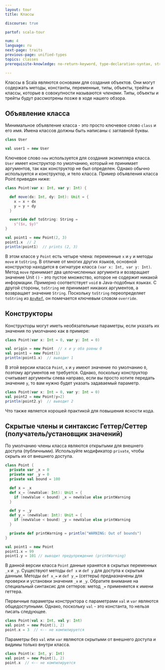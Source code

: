 ```yaml
---
layout: tour
title: Классы

discourse: true

partof: scala-tour

num: 4
language: ru
next-page: traits
previous-page: unified-types
topics: classes
prerequisite-knowledge: no-return-keyword, type-declaration-syntax, string-interpolation, procedures

---
```


Классы в Scala являются основами для создания объектов. Они могут содержать методы, константы, переменные, типы, объекты, трейты и классы, которые в совокупности называются _членами_. Типы, объекты и трейты будут рассмотрены позже в ходе нашего обзора.

## Объявление класса
Минимальное объявление класса - это просто ключевое слово `class` и его имя. Имена классов должны быть написаны с заглавной буквы.
```scala mdoc
class User

val user1 = new User
```
Ключевое слово `new` используется для создания экземпляра класса. `User` имеет конструктор по умолчанию, который не принимает аргументов, так как конструктор не был определен. Однако обычно используется и конструктор, и тело класса. Пример объявления класса Point приведен ниже:

```scala mdoc
class Point(var x: Int, var y: Int) {

  def move(dx: Int, dy: Int): Unit = {
    x = x + dx
    y = y + dy
  }

  override def toString: String =
    s"($x, $y)"
}

val point1 = new Point(2, 3)
point1.x  // 2
println(point1)  // prints (2, 3)
```

В этом классе у `Point` есть четыре члена: переменные `x` и `y` и методы `move` и `toString`.
В отличие от многих других языков, основной конструктор находится в сигнатуре класса `(var x: Int, var y: Int)`. Метод `move` принимает два целочисленных аргумента и возвращает значение Unit `()` - это пустое множество, которое не содержит никакой информации. Примерно соответствует `void` в Java-подобных языках. С другой стороны, `toString` не принимает никаких аргументов, а возвращает значение `String`. Поскольку `toString` переопределяет `toString` из [`AnyRef`](unified-types.html), он помечается ключевым словом `override`.

## Конструкторы

Конструкторы могут иметь необязательные параметры, если указать их значения по умолчанию как в примере:

```scala mdoc:nest
class Point(var x: Int = 0, var y: Int = 0)

val origin = new Point  // x и y оба равны 0
val point1 = new Point(1)
println(point1.x)  // выводит 1

```

В этой версии класса `Point`, `x` и `y` имеют значение по умолчанию `0`, поэтому аргументов не требуется. Однако, поскольку конструктор считывает аргументы слева направо, если вы просто хотите передать значение `y`, то вам нужно будет указать задаваемый параметр.
```scala mdoc:nest
class Point(var x: Int = 0, var y: Int = 0)
val point2 = new Point(y=2)
println(point2.y)  // выводит 2
```

Что также является хорошей практикой для повышения ясности кода.

## Скрытые члены и синтаксис Геттер/Сеттер (получатель/установщик значений)
По умолчанию члены класса являются открытыми для внешнего доступа (публичными). Используйте модификатор `private`, чтобы скрыть их от внешнего доступа.
```scala mdoc:nest
class Point {
  private var _x = 0
  private var _y = 0
  private val bound = 100

  def x = _x
  def x_= (newValue: Int): Unit = {
    if (newValue < bound) _x = newValue else printWarning
  }

  def y = _y
  def y_= (newValue: Int): Unit = {
    if (newValue < bound) _y = newValue else printWarning
  }

  private def printWarning = println("WARNING: Out of bounds")
}

val point1 = new Point
point1.x = 99
point1.y = 101 // выводит предупреждение (printWarning)
```
В данной версии класса `Point` данные хранятся в скрытых переменных `_x` и `_y`. Существуют методы `def x` и `def y` для доступа к скрытым данным. Методы `def x_=` и `def y_=` (сеттеры) предназначены для проверки и установки значения `_x` и `_y`. Обратите внимание на специальный синтаксис для сеттеров: метод  `_=` применяется к имени геттера.

Первичные параметры конструктора с параметрами `val` и `var` являются общедоступными. Однако, поскольку `val` - это константа, то нельзя писать следующее.
```scala mdoc:fail
class Point(val x: Int, val y: Int)
val point = new Point(1, 2)
point.x = 3  // <-- не компилируется
```

Параметры без `val` или `var` являются скрытыми от внешнего доступа и видимы только внутри класса.
```scala mdoc:fail
class Point(x: Int, y: Int)
val point = new Point(1, 2)
point.x  // <-- не компилируется
```
